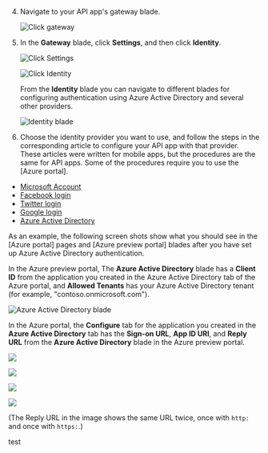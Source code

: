 4. Navigate to your API app's gateway blade.

	![Click gateway](./media/app-service-api-gateway-config-auth/gateway.png)

7. In the **Gateway** blade, click **Settings**, and then click **Identity**.

	![Click Settings](./media/app-service-api-gateway-config-auth/clicksettingsingateway.png)

	![Click Identity](./media/app-service-api-gateway-config-auth/clickidentity.png)

	From the **Identity** blade you can navigate to different blades for configuring authentication using Azure Active Directory and several other providers.

	![Identity blade](./media/app-service-api-gateway-config-auth/identityblade.png)
  
3. Choose the identity provider you want to use, and follow the steps in the corresponding article to configure your API app with that provider. These articles were written for mobile apps, but the procedures are the same for API apps. Some of the procedures require you to use the [Azure portal]. 

 - [Microsoft Account](../articles/app-service-mobile/app-service-mobile-how-to-configure-microsoft-authentication-preview.md)
 - [Facebook login](../articles/app-service-mobile/app-service-mobile-how-to-configure-facebook-authentication-preview.md)
 - [Twitter login](../articles/app-service-mobile/app-service-mobile-how-to-configure-twitter-authentication-preview.md)
 - [Google login](../articles/app-service-mobile/app-service-mobile-how-to-configure-google-authentication-preview.md)
 - [Azure Active Directory](../articles/app-service-mobile/app-service-mobile-how-to-configure-active-directory-authentication-preview.md)

As an example, the following screen shots show what you should see in the [Azure portal] pages and [Azure preview portal] blades after you have set up Azure Active Directory authentication.

In the Azure preview portal, The **Azure Active Directory** blade has a **Client ID** from the application you created in the Azure Active Directory tab of the Azure portal, and **Allowed Tenants** has your Azure Active Directory tenant (for example, "contoso.onmicrosoft.com").

![Azure Active Directory blade](./media/app-service-api-gateway-config-auth/tdinaadblade.png)

In the Azure portal, the **Configure** tab for the application you created in the **Azure Active Directory** tab has the **Sign-on URL**, **App ID URI**, and **Reply URL** from the **Azure Active Directory** blade in the Azure preview portal.

![](./media/app-service-api-gateway-config-auth/oldportal1.png)

![](./media/app-service-api-gateway-config-auth/oldportal2.png)

![](./media/app-service-api-gateway-config-auth/oldportal3.png)

![](./media/app-service-api-gateway-config-auth/oldportal4.png)

(The Reply URL in the image shows the same URL twice, once with `http:` and once with `https:`.)

test
